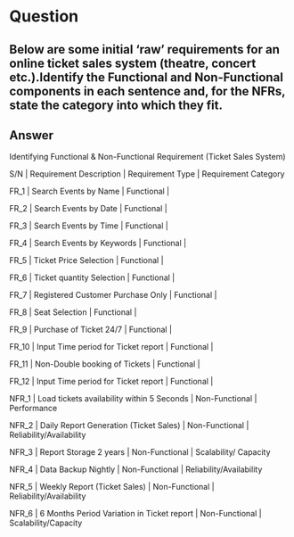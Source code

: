   
# Question

## Below are some initial ‘raw’ requirements for an online ticket sales system (theatre, concert etc.).Identify the Functional and Non-Functional components in each sentence and, for the NFRs, state the category into which they fit.

## Answer

Identifying Functional & Non-Functional Requirement (Ticket Sales System)

S/N	  | Requirement Description 	               | Requirement Type	   | Requirement Category

FR_1  |	Search Events by Name	                   |    Functional	       |

FR_2  |	Search Events by Date	                   |    Functional         | 	

FR_3  |	Search Events by Time	                   |    Functional         |	

FR_4  |	Search Events by Keywords                  |    Functional         |	

FR_5  | Ticket Price Selection	                   |    Functional         |	

FR_6  |	Ticket quantity Selection                  |    Functional	       | 

FR_7  |	Registered Customer Purchase Only	       |    Functional         |

FR_8  |	Seat Selection	                           |    Functional	       | 

FR_9  |	Purchase of Ticket 24/7	                   |    Functional	       |

FR_10 |	Input Time period for Ticket report	       |    Functional	       |

FR_11 |	Non-Double booking of Tickets	           |    Functional         |	

FR_12 |	Input Time period for Ticket report    	   |    Functional         |	

NFR_1 |	Load tickets availability within 5 Seconds |	Non-Functional     |	Performance

NFR_2 |	Daily Report Generation (Ticket Sales)	   |    Non-Functional	   |    Reliability/Availability

NFR_3 |	Report Storage 2 years	                   |    Non-Functional     |	Scalability/ Capacity

NFR_4 |	Data Backup Nightly	                       |    Non-Functional	   |    Reliability/Availability

NFR_5 |	Weekly Report (Ticket Sales)	           |    Non-Functional	   |    Reliability/Availability

NFR_6 |	6 Months Period Variation in Ticket report |	Non-Functional     |	Scalability/Capacity

